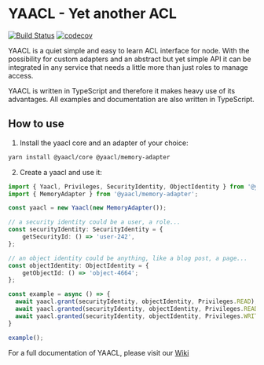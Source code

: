 # YAACL - Yet another ACL

[![Build Status](https://travis-ci.org/jeanfortheweb/yaacl.svg?branch=master)](https://travis-ci.org/jeanfortheweb/yaacl)
[![codecov](https://codecov.io/gh/jeanfortheweb/yaacl/branch/master/graph/badge.svg)](https://codecov.io/gh/jeanfortheweb/yaacl)

YAACL is a quiet simple and easy to learn ACL interface for node. With the possibility for custom adapters and an abstract but yet simple API it can be integrated in any service that needs a little more than just roles to manage access.

YAACL is written in TypeScript and therefore it makes heavy use of its advantages. All examples and documentation are also written in TypeScript.

## How to use

1. Install the yaacl core and an adapter of your choice:

```sh
yarn install @yaacl/core @yaacl/memory-adapter
```

2. Create a yaacl and use it:

```ts
import { Yaacl, Privileges, SecurityIdentity, ObjectIdentity } from '@yaacl/core';
import { MemoryAdapter } from '@yaacl/memory-adapter';

const yaacl = new Yaacl(new MemoryAdapter());

// a security identity could be a user, a role...
const securityIdentity: SecurityIdentity = {
	getSecurityId: () => 'user-242',
};

// an object identity could be anything, like a blog post, a page...
const objectIdentity: ObjectIdentity = {
	getObjectId: () => 'object-4664';
};

const example = async () => {
  await yaacl.grant(securityIdentity, objectIdentity, Privileges.READ);
  await yaacl.granted(securityIdentity, objectIdentity, Privileges.READ); // true
  await yaacl.granted(securityIdentity, objectIdentity, Privileges.WRITE) // false
}

example();
```

For a full documentation of YAACL, please visit our [Wiki](https://github.com/jeanfortheweb/yaacl/wiki)

